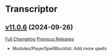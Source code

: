 # Transcriptor

## [v11.0.6](https://github.com/BigWigsMods/Transcriptor/tree/v11.0.6) (2024-09-26)
[Full Changelog](https://github.com/BigWigsMods/Transcriptor/compare/v11.0.5...v11.0.6) [Previous Releases](https://github.com/BigWigsMods/Transcriptor/releases)

- Modules/PlayerSpellBlocklist: Add more spells  
